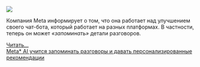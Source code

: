 <!--2025-01-28 14:22:57-->
<div class="yb">
  <div class="rss smaller1 habr"><img src="https://habrastorage.org/getpro/habr/upload_files/cfc/4c9/527/cfc4c952793c1d351b050cc70d7d275c.jpg" /><p>Компания Meta информирует о том, что она работает над улучшением своего чат-бота, который работает на разных платформах. В частности, теперь он может <em>«запоминать»</em> детали разговоров.</p><p></p> <a href="https://habr.com/ru/articles/877378/#habracut">Читать... <br><a class="light" href="https://habr.com/ru/companies/bothub/news/877378/?utm_source=habrahabr&utm_medium=rss&utm_campaign=877378">Meta* AI учится запоминать разговоры и давать персонализированные рекомендации</a></div>
</div>
